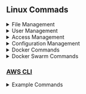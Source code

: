 

## Linux Commads
<details>
<summary>File Management</summary>
    
    
ls - list files and folder
    
```bash
ls
```
cat - describe content of file
    
```bash
cat README.txt 
```
more - describe content of file
    
```bash
more README.txt 
```
tail 
```bash
tail -f README.txt
tail -100f README.txt
tail -10f README.txt 
```
cd - change directory
```bash
cd helloworld
```

touch - create an empty file
```bash
touch README.md
touch sample.txt

```
ssh 
```bash
ssh -i demo-ec2-01.pem ubuntu@10.7.1.87
```
scp 
```bash
scp -r eks-vpc/ root@10.7.1.87:/opt
```
```bash
ag@ce-book ~/.ssh $ pwd
/home/nag/.ssh
nag@ce-book ~/.ssh $ more config
Include configs/*

Host white-jh
    User                   ubuntu 
    HostName               54.236.231.92
    Port                   22
    IdentitiesOnly         yes
    IdentityFile           ~/.ssh/id_rsa
    UserKnownHostsFile     /dev/null
    StrictHostKeyChecking  no
    PasswordAuthentication no
    TCPKeepAlive           yes
    
nag@ce-book ~/.ssh $ cd configs/
nag@ce-book ~/.ssh/configs $ ls -ltr
nag@ce-book ~/.ssh/configs $ more ce-white-config 

Host demoec201
    User                   ubuntu
    HostName               10.7.1.52
    ProxyJump              white-jh
    Port                   22
    IdentitiesOnly         yes
    IdentityFile           /home/nag/Downloads/demo-ec2-key.pem
    UserKnownHostsFile     /dev/null
    StrictHostKeyChecking  no
    PasswordAuthentication no
    TCPKeepAlive           yes
nag@ce-book ~/.ssh/configs $ 
```
find

find a file which name sample.txt

```bash
find ./ -name sample.txt
```
</details>

<details>
<summary>User Management</summary>
</details>
<details>
<summary>Access Management</summary>
</details>

<details>
<summary>Configuration Management</summary>
</details>

<details>
<summary>Docker Commands</summary>
</details>

<details>
<summary>Docker Swarm Commands</summary>
</details>


### [AWS CLI](https://docs.aws.amazon.com/cli/latest/userguide/cli-chap-welcome.html) 


<details>
<summary>Example Commands</summary>
    
    
Export AWS credentials in Terminal
```bash
export AWS_ACCESS_KEY_ID=AKIAIOSFODNN7EXAMPLE
export AWS_SECRET_ACCESS_KEY=wJalrXUtnFEMI/K7MDENG/bPxRfiCYEXAMPLEKEY
export AWS_DEFAULT_REGION=us-east-1
```

Describe EC2 Instances
```bash
aws ec2 describe-instances
```
List S3 Buckets
```bash
aws s3 ls
```
Create an S3 Bucket

```bash
aws s3api create-bucket --bucket test-bucket-948489282 --region us-east-1
```
Delete an S3 Bucket
```bash
aws s3api delete-bucket --bucket test-bucket-948489282 --region us-east-1
```
Create an EC2 Instance
```bash
aws ec2 run-instances --image-id ami-007855ac798b5175e --count 1 --instance-type t2.micro --key-name test-ec2 
```
Delete an EC2 Instance
```bash
aws ec2 terminate-instances --instance-ids i-394jd83kdujd83jdh7
```
</details>

